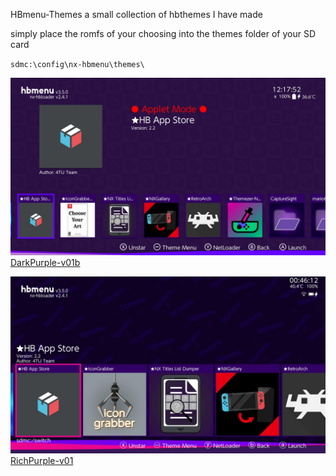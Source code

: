 HBmenu-Themes
a small collection of hbthemes I have made

simply place the romfs of your choosing into the themes folder of your SD card

`sdmc:\config\nx-hbmenu\themes\`


![DarkPurple](<.images/DarkPurple-v01b.jpg>)
[DarkPurple-v01b](romfs/DarkPurple-v01b.romfs)

![RichPurple-v01.romfs](<.images/RichPurple-v01.jpg>)
[RichPurple-v01](romfs/RichPurple-v01.romfs)